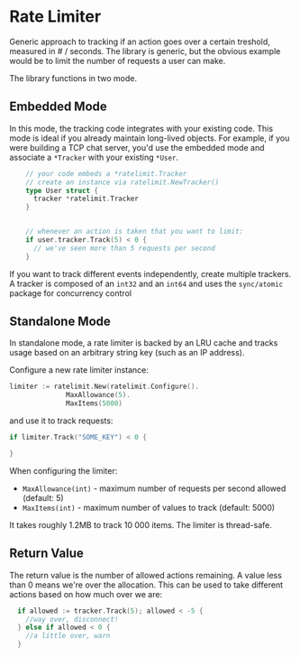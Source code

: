 # Rate Limiter

Generic approach to tracking if an action goes over a certain treshold, measured in # / seconds. The library is generic, but the obvious example would be to limit the number of requests a user can make.

The library functions in two mode.

## Embedded Mode

In this mode, the tracking code integrates with your existing code. This mode is ideal if you already maintain long-lived objects. For example, if you were building a TCP chat server, you'd use the embedded mode and associate a `*Tracker` with your existing `*User`.

```go
    // your code embeds a *ratelimit.Tracker
    // create an instance via ratelimit.NewTracker()
    type User struct {
      tracker *ratelimit.Tracker
    }


    // whenever an action is taken that you want to limit:
    if user.tracker.Track(5) < 0 {
      // we've seen more than 5 requests per second
    }
```
If you want to track different events independently, create multiple trackers. A tracker is composed of an `int32` and an `int64` and uses the `sync/atomic` package for concurrency control

## Standalone Mode

In standalone mode, a rate limiter is backed by an LRU cache and tracks usage based on an arbitrary string key (such as an IP address).

Configure a new rate limiter instance:

```go
limiter := ratelimit.New(ratelimit.Configure().
              MaxAllowance(5).
              MaxItems(5000)
```

and use it to track requests:

```go
if limiter.Track("SOME_KEY") < 0 {

}
```

When configuring the limiter:

* `MaxAllowance(int)` - maximum number of requests per second allowed (default: 5)
* `MaxItems(int)` - maximum number of values to track (default: 5000)

It takes roughly 1.2MB to track 10 000 items. The limiter is thread-safe.

## Return Value

The return value is the number of allowed actions remaining. A value less than 0 means we're over the allocation. This can be used to take different actions based on how much over we are:

```go
  if allowed := tracker.Track(5); allowed < -5 {
    //way over, disconnect!
  } else if allowed < 0 {
    //a little over, warn
  }
```
